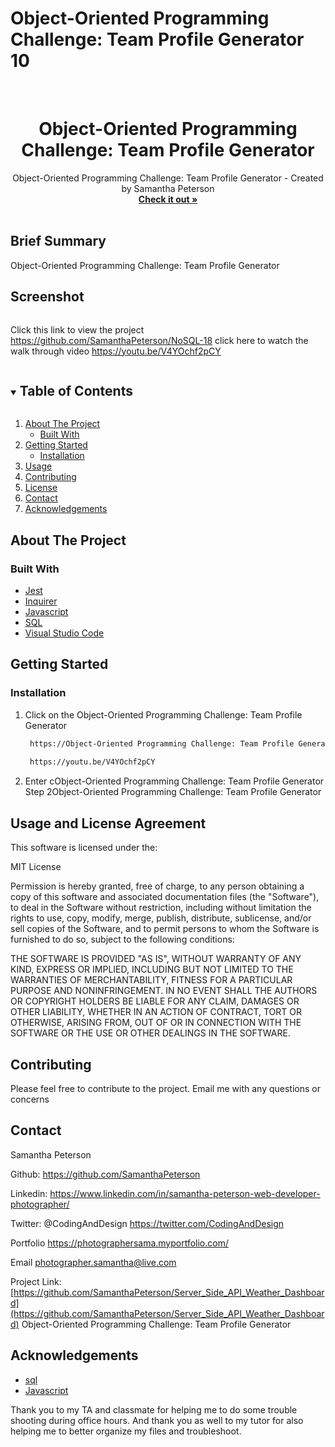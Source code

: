 # Object-Oriented Programming Challenge: Team Profile Generator 10


<!-- PROJECT LOGO -->
<br />
<p align="center">


  <h1 align="center">Object-Oriented Programming Challenge: Team Profile Generator</h1>

  <p align="center">
    Object-Oriented Programming Challenge: Team Profile Generator - Created by Samantha Peterson
    <br />
    <a href="https://github.com/SamanthaPeterson/NoSQL-18"><strong>Check it out »</strong></a>
    <br />
    <br />
    
   
## Brief Summary 

Object-Oriented Programming Challenge: Team Profile Generator
 

## Screenshot
<img width=" ">




Click this link to view the project https://github.com/SamanthaPeterson/NoSQL-18
 click here to watch the walk through video https://youtu.be/V4YOchf2pCY

   
  </p>
</p>



<!-- TABLE OF CONTENTS -->
<details open="open">
  <summary><h2 style="display: inline-block">Table of Contents</h2></summary>
  <ol>
    <li>
      <a href="#about-the-project">About The Project</a>
      <ul>
        <li><a href="#built-with">Built With</a></li>
      </ul>
    </li>
    <li>
      <a href="#getting-started">Getting Started</a>
      <ul>
        <li><a href="#installation">Installation</a></li>
      </ul>
    </li>
    <li><a href="#usage">Usage</a></li>
    <li><a href="#contributing">Contributing</a></li>
    <li><a href="#license">License</a></li>
    <li><a href="#contact">Contact</a></li>
    <li><a href="#acknowledgements">Acknowledgements</a></li>
  </ol>
</details>



<!-- ABOUT THE PROJECT -->
## About The Project



### Built With

* [Jest](https://getbootstrap.com/)
* [Inquirer](https://www.w3schools.com/css/css_intro.asp)
* [Javascript](https://expressjs.com/)
* [SQL](https://developer.mozilla.org/en-US/docs/Web/HTML)
* [Visual Studio Code](https://code.visualstudio.com/)


<!-- GETTING STARTED -->
## Getting Started


### Installation

1. Click on the Object-Oriented Programming Challenge: Team Profile Generator
   ```sh
    https://Object-Oriented Programming Challenge: Team Profile Generator
    
    https://youtu.be/V4YOchf2pCY
   ```
2. Enter cObject-Oriented Programming Challenge: Team Profile Generator
Step 2Object-Oriented Programming Challenge: Team Profile Generator



<!-- USAGE EXAMPLES -->
## Usage and License Agreement

This software is licensed under the:

MIT License

Permission is hereby granted, free of charge, to any person obtaining a copy
of this software and associated documentation files (the "Software"), to deal
in the Software without restriction, including without limitation the rights
to use, copy, modify, merge, publish, distribute, sublicense, and/or sell
copies of the Software, and to permit persons to whom the Software is
furnished to do so, subject to the following conditions:

THE SOFTWARE IS PROVIDED "AS IS", WITHOUT WARRANTY OF ANY KIND, EXPRESS OR
IMPLIED, INCLUDING BUT NOT LIMITED TO THE WARRANTIES OF MERCHANTABILITY,
FITNESS FOR A PARTICULAR PURPOSE AND NONINFRINGEMENT. IN NO EVENT SHALL THE
AUTHORS OR COPYRIGHT HOLDERS BE LIABLE FOR ANY CLAIM, DAMAGES OR OTHER
LIABILITY, WHETHER IN AN ACTION OF CONTRACT, TORT OR OTHERWISE, ARISING FROM,
OUT OF OR IN CONNECTION WITH THE SOFTWARE OR THE USE OR OTHER DEALINGS IN THE
SOFTWARE.


<!-- CONTRIBUTING -->
## Contributing

Please feel free to contribute to the project. Email me with any questions or concerns 


<!-- CONTACT -->
## Contact

Samantha Peterson 

Github: https://github.com/SamanthaPeterson

Linkedin: https://www.linkedin.com/in/samantha-peterson-web-developer-photographer/
 
Twitter:
@CodingAndDesign
https://twitter.com/CodingAndDesign

Portfolio
https://photographersama.myportfolio.com/


Email photographer.samantha@live.com


 


Project Link: [https://github.com/SamanthaPeterson/Server_Side_API_Weather_Dashboard](https://github.com/SamanthaPeterson/Server_Side_API_Weather_Dashboard)
Object-Oriented Programming Challenge: Team Profile Generator


<!-- ACKNOWLEDGEMENTS -->
## Acknowledgements

* [sql](https://getbootstrap.com/)
* [Javascript](https://sequelize.org/)

Thank you to my TA and classmate for helping me to do some trouble shooting during office hours. 
And thank you as well to my tutor for also helping me to better organize my files and troubleshoot. 
